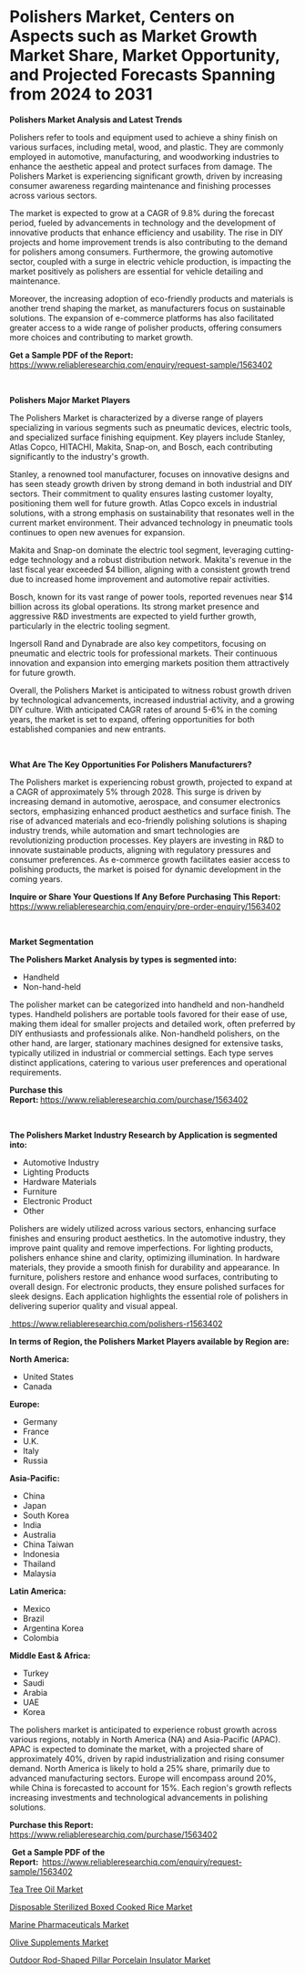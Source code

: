 <p><h1>Polishers Market, Centers on Aspects such as Market Growth Market Share, Market Opportunity, and Projected Forecasts Spanning from 2024 to 2031</h1></p><p><strong>Polishers Market Analysis and Latest Trends</strong></p>
<p><p>Polishers refer to tools and equipment used to achieve a shiny finish on various surfaces, including metal, wood, and plastic. They are commonly employed in automotive, manufacturing, and woodworking industries to enhance the aesthetic appeal and protect surfaces from damage. The Polishers Market is experiencing significant growth, driven by increasing consumer awareness regarding maintenance and finishing processes across various sectors.</p><p>The market is expected to grow at a CAGR of 9.8% during the forecast period, fueled by advancements in technology and the development of innovative products that enhance efficiency and usability. The rise in DIY projects and home improvement trends is also contributing to the demand for polishers among consumers. Furthermore, the growing automotive sector, coupled with a surge in electric vehicle production, is impacting the market positively as polishers are essential for vehicle detailing and maintenance.</p><p>Moreover, the increasing adoption of eco-friendly products and materials is another trend shaping the market, as manufacturers focus on sustainable solutions. The expansion of e-commerce platforms has also facilitated greater access to a wide range of polisher products, offering consumers more choices and contributing to market growth.</p></p>
<p><strong>Get a Sample PDF of the Report:&nbsp;</strong> <a href="https://www.reliableresearchiq.com/enquiry/request-sample/1563402?utm_campaign=1847&utm_medium=2&utm_source=Github&utm_content=ia&utm_term=07122024&utm_id=polishers">https://www.reliableresearchiq.com/enquiry/request-sample/1563402</a></p>
<p>&nbsp;</p>
<p><strong>Polishers Major Market Players</strong></p>
<p><p>The Polishers Market is characterized by a diverse range of players specializing in various segments such as pneumatic devices, electric tools, and specialized surface finishing equipment. Key players include Stanley, Atlas Copco, HITACHI, Makita, Snap-on, and Bosch, each contributing significantly to the industry's growth.</p><p>Stanley, a renowned tool manufacturer, focuses on innovative designs and has seen steady growth driven by strong demand in both industrial and DIY sectors. Their commitment to quality ensures lasting customer loyalty, positioning them well for future growth. Atlas Copco excels in industrial solutions, with a strong emphasis on sustainability that resonates well in the current market environment. Their advanced technology in pneumatic tools continues to open new avenues for expansion.</p><p>Makita and Snap-on dominate the electric tool segment, leveraging cutting-edge technology and a robust distribution network. Makita's revenue in the last fiscal year exceeded $4 billion, aligning with a consistent growth trend due to increased home improvement and automotive repair activities.</p><p>Bosch, known for its vast range of power tools, reported revenues near $14 billion across its global operations. Its strong market presence and aggressive R&D investments are expected to yield further growth, particularly in the electric tooling segment.</p><p>Ingersoll Rand and Dynabrade are also key competitors, focusing on pneumatic and electric tools for professional markets. Their continuous innovation and expansion into emerging markets position them attractively for future growth.</p><p>Overall, the Polishers Market is anticipated to witness robust growth driven by technological advancements, increased industrial activity, and a growing DIY culture. With anticipated CAGR rates of around 5-6% in the coming years, the market is set to expand, offering opportunities for both established companies and new entrants.</p></p>
<p>&nbsp;</p>
<p><strong>What Are The Key Opportunities For Polishers Manufacturers?</strong></p>
<p><p>The Polishers market is experiencing robust growth, projected to expand at a CAGR of approximately 5% through 2028. This surge is driven by increasing demand in automotive, aerospace, and consumer electronics sectors, emphasizing enhanced product aesthetics and surface finish. The rise of advanced materials and eco-friendly polishing solutions is shaping industry trends, while automation and smart technologies are revolutionizing production processes. Key players are investing in R&D to innovate sustainable products, aligning with regulatory pressures and consumer preferences. As e-commerce growth facilitates easier access to polishing products, the market is poised for dynamic development in the coming years.</p></p>
<p><strong>Inquire or Share Your Questions If Any Before Purchasing This Report:</strong> <a href="https://www.reliableresearchiq.com/enquiry/pre-order-enquiry/1563402?utm_campaign=1847&utm_medium=2&utm_source=Github&utm_content=ia&utm_term=07122024&utm_id=polishers">https://www.reliableresearchiq.com/enquiry/pre-order-enquiry/1563402</a></p>
<p>&nbsp;</p>
<p><strong>Market Segmentation</strong></p>
<p><strong>The Polishers Market Analysis by types is segmented into:</strong></p>
<p><ul><li>Handheld</li><li>Non-hand-held</li></ul></p>
<p><p>The polisher market can be categorized into handheld and non-handheld types. Handheld polishers are portable tools favored for their ease of use, making them ideal for smaller projects and detailed work, often preferred by DIY enthusiasts and professionals alike. Non-handheld polishers, on the other hand, are larger, stationary machines designed for extensive tasks, typically utilized in industrial or commercial settings. Each type serves distinct applications, catering to various user preferences and operational requirements.</p></p>
<p><strong>Purchase this Report:&nbsp;</strong><a href="https://www.reliableresearchiq.com/purchase/1563402?utm_campaign=1847&utm_medium=2&utm_source=Github&utm_content=ia&utm_term=07122024&utm_id=polishers">https://www.reliableresearchiq.com/purchase/1563402</a></p>
<p>&nbsp;</p>
<p><strong>The Polishers Market Industry Research by Application is segmented into:</strong></p>
<p><ul><li>Automotive Industry</li><li>Lighting Products</li><li>Hardware Materials</li><li>Furniture</li><li>Electronic Product</li><li>Other</li></ul></p>
<p><p>Polishers are widely utilized across various sectors, enhancing surface finishes and ensuring product aesthetics. In the automotive industry, they improve paint quality and remove imperfections. For lighting products, polishers enhance shine and clarity, optimizing illumination. In hardware materials, they provide a smooth finish for durability and appearance. In furniture, polishers restore and enhance wood surfaces, contributing to overall design. For electronic products, they ensure polished surfaces for sleek designs. Each application highlights the essential role of polishers in delivering superior quality and visual appeal.</p></p>
<p><a href="https://www.reliableresearchiq.com/polishers-r1563402?utm_campaign=1847&utm_medium=2&utm_source=Github&utm_content=ia&utm_term=07122024&utm_id=polishers">&nbsp;https://www.reliableresearchiq.com/polishers-r1563402</a></p>
<p><strong>In terms of Region, the Polishers Market Players available by Region are:</strong></p>
<p>
    <p> <strong> North America: </strong>
        <ul>
            <li>United States</li>
            <li>Canada</li>
        </ul>
        </p> 
    <p> <strong> Europe: </strong>
        <ul>
            <li>Germany</li>
            <li>France</li>
            <li>U.K.</li>
            <li>Italy</li>
            <li>Russia</li>
        </ul>
        </p> 
    <p> <strong> Asia-Pacific: </strong>
        <ul>
            <li>China</li>
            <li>Japan</li>
            <li>South Korea</li>
            <li>India</li>
            <li>Australia</li>
            <li>China Taiwan</li>
            <li>Indonesia</li>
            <li>Thailand</li>
            <li>Malaysia</li>
        </ul>
        </p> 
    <p> <strong> Latin America: </strong>
        <ul>
            <li>Mexico</li>
            <li>Brazil</li>
            <li>Argentina Korea</li>
            <li>Colombia</li>
        </ul>
        </p> 
    <p> <strong> Middle East & Africa: </strong>
        <ul>
            <li>Turkey</li>
            <li>Saudi</li>
            <li>Arabia</li>
            <li>UAE</li>
            <li>Korea</li>
        </ul>
    </p>
    </p>
<p><p>The polishers market is anticipated to experience robust growth across various regions, notably in North America (NA) and Asia-Pacific (APAC). APAC is expected to dominate the market, with a projected share of approximately 40%, driven by rapid industrialization and rising consumer demand. North America is likely to hold a 25% share, primarily due to advanced manufacturing sectors. Europe will encompass around 20%, while China is forecasted to account for 15%. Each region's growth reflects increasing investments and technological advancements in polishing solutions.</p></p>
<p><strong>Purchase this Report: </strong><a href="https://www.reliableresearchiq.com/purchase/1563402?utm_campaign=1847&utm_medium=2&utm_source=Github&utm_content=ia&utm_term=07122024&utm_id=polishers">https://www.reliableresearchiq.com/purchase/1563402</a></p>
<p>&nbsp;<strong>Get a Sample PDF of the Report:&nbsp;&nbsp;</strong><a href="https://www.reliableresearchiq.com/enquiry/request-sample/1563402?utm_campaign=1847&utm_medium=2&utm_source=Github&utm_content=ia&utm_term=07122024&utm_id=polishers">https://www.reliableresearchiq.com/enquiry/request-sample/1563402</a></p>
<p><strong></strong></p>
<p><p><a href="https://www.linkedin.com/pulse/comprehensive-analysis-tea-tree-oil-market-segments-growth-txb9e?utm_campaign=1847&utm_medium=2&utm_source=Github&utm_content=ia&utm_term=07122024&utm_id=polishers">Tea Tree Oil Market</a></p><p><a href="https://issuu.com/reportprime-2/docs/disposable-sterilized-boxed-cooked-rice-market-siz?utm_campaign=1847&utm_medium=2&utm_source=Github&utm_content=ia&utm_term=07122024&utm_id=polishers">Disposable Sterilized Boxed Cooked Rice Market</a></p><p><a href="https://www.linkedin.com/pulse/global-perspectives-marine-pharmaceuticals-market-trends-rizoe?utm_campaign=1847&utm_medium=2&utm_source=Github&utm_content=ia&utm_term=07122024&utm_id=polishers">Marine Pharmaceuticals Market</a></p><p><a href="https://www.linkedin.com/pulse/olive-supplements-market-size-growing-cagr-145-forecast-1gsbe?utm_campaign=1847&utm_medium=2&utm_source=Github&utm_content=ia&utm_term=07122024&utm_id=polishers">Olive Supplements Market</a></p><p><a href="https://issuu.com/reportprime-2/docs/outdoor-rod-shaped-pillar-porcelain-insulator-mark?utm_campaign=1847&utm_medium=2&utm_source=Github&utm_content=ia&utm_term=07122024&utm_id=polishers">Outdoor Rod-Shaped Pillar Porcelain Insulator Market</a></p></p>